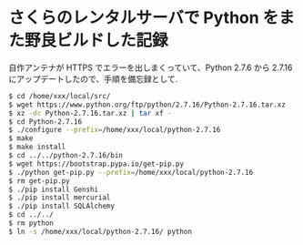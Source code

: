 # さくらのレンタルサーバで Python をまた野良ビルドした記録

自作アンテナが HTTPS でエラーを出しまくっていて、Python 2.7.6 から 2.7.16 にアップデートしたので、手順を備忘録として.

```sh
$ cd /home/xxx/local/src/
$ wget https://www.python.org/ftp/python/2.7.16/Python-2.7.16.tar.xz
$ xz -dc Python-2.7.16.tar.xz | tar xf -
$ cd Python-2.7.16
$ ./configure --prefix=/home/xxx/local/python-2.7.16
$ make
$ make install
$ cd ../../python-2.7.16/bin
$ wget https://bootstrap.pypa.io/get-pip.py
$ ./python get-pip.py --prefix=/home/xxx/local/python-2.7.16
$ rm get-pip.py
$ ./pip install Genshi
$ ./pip install mercurial
$ ./pip install SQLAlchemy
$ cd ../../
$ rm python
$ ln -s /home/xxx/local/python-2.7.16/ python
```
